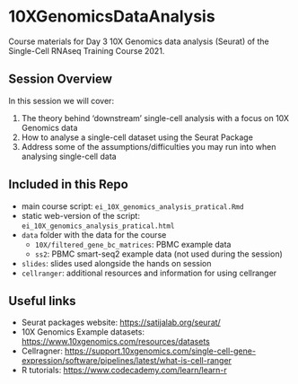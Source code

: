 # 10XGenomicsDataAnalysis
Course materials for Day 3 10X Genomics data analysis (Seurat) of the Single-Cell RNAseq Training Course 2021.

## Session Overview
In this session we will cover:
1. The theory behind ‘downstream’ single-cell analysis with a focus on 10X Genomics data
2. How to analyse a single-cell dataset using the Seurat Package
3. Address some of the assumptions/difficulties you may run into when analysing single-cell data

## Included in this Repo
* main course script: `ei_10X_genomics_analysis_pratical.Rmd`
* static web-version of the script: `ei_10X_genomics_analysis_pratical.html`
* `data` folder with the data for the course
  * `10X/filtered_gene_bc_matrices`: PBMC example data
  * `ss2`: PBMC smart-seq2 example data (not used during the session)
* `slides`: slides used alongside the hands on session
* `cellranger`: additional resources and information for using cellranger

## Useful links
* Seurat packages website: https://satijalab.org/seurat/
* 10X Genomics Example datasets: https://www.10xgenomics.com/resources/datasets
* Cellragner: https://support.10xgenomics.com/single-cell-gene-expression/software/pipelines/latest/what-is-cell-ranger
* R tutorials: https://www.codecademy.com/learn/learn-r
